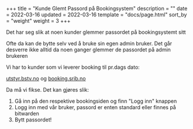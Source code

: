+++
title = "Kunde Glemt Passord på Bookingsystem"
description = ""
date = 2022-03-16
updated = 2022-03-16
template = "docs/page.html"
sort_by = "weight"
weight = 3
+++

Det har seg slik at noen kunder glemmer passordet på bookingsystemt sitt

Ofte da kan de bytte selv ved å bruke sin egen admin bruker. Det går desverre ikke alltid da noen ganger glemmer de passordet på admin brukeren

Vi har to kunder som vi leverer booking til pr.dags dato:

[utstyr.bstv.no](utstyr.bstv.no)
og
[booking.srib.no](booking.srib.no)

Da må vi fikse. Det kan gjøres slik: 

1. Gå inn på den respektive bookingsiden og finn "Logg inn" knappen
1. Logg inn med vår bruker, passord er enten standard eller finnes på bitwarden
1. Bytt passordet!